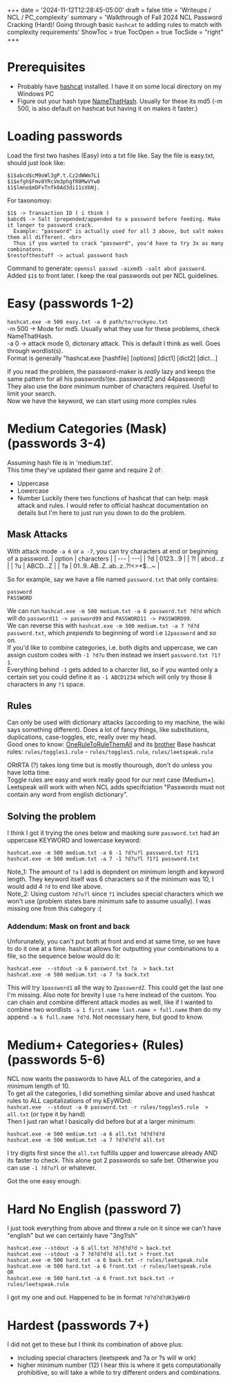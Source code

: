 +++
date = '2024-11-12T12:28:45-05:00'
draft = false
title = 'Writeups / NCL / PC_complexity'
summary = 'Walkthrough of Fall 2024 NCL Password Cracking (Hard)! Going through basic `hashcat` to adding rules to match with complexity requirements'
ShowToc = true
TocOpen = true
TocSide = "right"
+++
# Prerequisites
- Probably have [hashcat](https://github.com/hashcat/hashcat) installed. I have it on some local directory on my Windows PC
- Figure out your hash type [NameThatHash](https://nth.skerritt.blog/). Usually for these its md5 (-m 500, is also default on hashcat but having it on makes it faster.)
# Loading passwords
Load the first two hashes (Easy) into a txt file like. Say the file is easy.txt, should just look like:
```
$1$abcd$cM9oWl3gP.t.Cz2dWWm7L1
$1$efgh$Fmv8YRcVm3phgfR0MwVYw0
$1$lmno$mDFxTnfk0Ad3di11sVbNj.
```
For taxonomoy:
```
$1$ -> Transaction ID ( i think )
$abcd$ -> Salt (prepended/appended to a password before feeding. Make it longer to password crack.
  Example: "password" is actually used for all 3 above, but salt makes them all different. <br>
  Thus if you wanted to crack "password", you'd have to try 3x as many combinatons.
$restofthestuff -> actual password hash
```
Command to generate: `openssl passwd -aixmd5 -salt abcd password`. Added `$1$` to front later.
I keep the real passwords out per NCL guidelines.
# Easy (passwords 1-2)
`hashcat.exe -m 500 easy.txt -a 0 path/to/rockyou.txt`  
-m 500 -> Mode for md5. Usually what they use for these problems, check NameThatHash.  
-a 0 -> attack mode 0, dictonary attack. This is default I think as well. Goes through wordlist(s).  
Format is generally "hashcat.exe [hashfile] [options] [dict1] [dict2] [dict...]  

If you read the problem, the password-maker is _really_ lazy and keeps the same pattern for all his passwords!(ex. password12 and 44password)  
They also use the _bare minimum_ number of characters required. Useful to limit your search.  
Now we have the keyword, we can start using more complex rules

# Medium Categories (Mask) (passwords 3-4)
Assuming hash file is in 'medium.txt'.   
This time they've updated their game and require 2 of:  
- Uppercase
- Lowercase
- Number
Luckily there two functions of hashcat that can help: mask attack and rules.
I would refer to official hashcat documentation on details but I'm here to just run you down to do the problem.
## Mask Attacks
With attack mode `-a 6` or `a -7`, you can try characters at end or beginning of a password.
| option | characters |
| --- | ---|
| ?d | 0123...9 |
| ?l | abcd...z |
| ?u | ABCD...Z |
| ?a | 01..9..AB..Z..ab..z..?!<>*$...~ |

So for example, say we have a file named `password.txt` that only contains:
```
password
PASSWORD
```
We can run `hashcat.exe -m 500 medium.txt -a 6 password.txt ?d?d` which will do `password11 -> password99` and `PASSWORD11 -> PASSWORD99`.  
We can reverse this with  `hashcat.exe -m 500 medium.txt -a 7 ?d?d password.txt`, which _prepends_ to beginning of word i.e `12password` and so on.  
If you'd like to combine categories, i.e. both digits and uppercase, we can assign custom codes with `-1 ?d?u` then instead we insert `password.txt ?1?1`.  
Everything behind `-1` gets added to a charcter list, so if you wanted only a certain set you could define it as `-1 ABCD1234` which will only try those 8 characters in any `?1` space.

## Rules
Can only be used with dictionary attacks (according to my machine, the wiki says something different). Does a lot of fancy things, like substitutions, duplications, case-toggles, etc, really over my head.   
Good ones to know:
[OneRuleToRuleThemAll](https://github.com/NotSoSecure/password_cracking_rules/blob/master/OneRuleToRuleThemAll.rule) and its [brother](https://github.com/stealthsploit/OneRuleToRuleThemStill)
Base hashcat rules: `rules/toggles1.rule` - `rules/toggles5.rule`,   `rules/leetspeak.rule`   

ORtRTA (?) takes long time but is mostly thourough, don't do unless you have lotta time.   
Toggle rules are easy and work really good for our next case (Medium+).   
Leetspeak will work with when NCL adds specifciation "Passwords must not contain any word from english dictionary".

## Solving the problem
I think I got it trying the ones below and masking sure `password.txt` had an uppercase KEYWORD and lowercase keyword:  
```
hashcat.exe -m 500 medium.txt -a 6 -1 ?d?u?l password.txt ?1?1  
hashcat.exe -m 500 medium.txt -a 7 -1 ?d?u?l ?1?1 password.txt
```  
Note_1: The amount of `?a` I add is depndent on minimum length and keyword length. They keyword itself was 6 characters so if the minimum was 10, I would add 4 `?d` to end like above.  
Note_2: Using custom `?d?u?l` since `?1` includes special characters which we won't use (problem states bare minimum safe to assume usually).
I was missing one from this category :(

### Addendum: Mask on front and back
Unforunately, you can't put both at front and end at same time, so we have to do it one at a time. hashcat allows for outputting your combinations to a file, so the sequence below would do it:
```
hashcat.exe  --stdout -a 6 password.txt ?a  > back.txt
hashcat.exe -m 500 medium.txt -a 7 ?a back.txt
```
This will try `1password1` all the way to `ZpasswordZ`. This could get the last one I'm missing. Also note for brevity I use `?a` here instead of the custom.
You can chain and combine different attack modes as well, like if I wanted to combine two wordlists `-a 1 first.name last.name > full.name` then do my append `-a 6 full.name ?d?d`. Not necessary here, but good to know.  

# Medium+ Categories+ (Rules) (passwords 5-6)
NCL now wants the passwords to have ALL of the categories, and a minimum length of 10.  
To get all the categories, I did something similar above and used hashcat rules to ALL capitalizations of my kEyWOrd:  
`hashcat.exe  --stdout -a 0 password.txt -r rules/toggles5.rule  > all.txt` (or type it by hand)  
Then I just ran what I basically did before but at a larger minimum:  
```
hashcat.exe -m 500 medium.txt -a 6 all.txt ?d?d?d?d  
hashcat.exe -m 500 medium.txt -a 7 ?d?d?d?d all.txt
```
I try digits first since the `all.txt` fulfills upper and lowercase already AND its faster to check. This alone got 2 passwords so safe bet. Otherwise you can use `-1 ?d?u?l` or whatever.

Got the one easy enough.
# Hard No English (password 7)
I just took everything from above and threw a rule on it since we can't have "english" but we can certainly have "3ng1!sh"
```
hashcat.exe --stdout -a 6 all.txt ?d?d?d?d > back.txt
hashcat.exe --stdout -a 7 ?d?d?d?d all.txt > front.txt
hashcat.exe -m 500 hard.txt -a 6 back.txt -r rules/leetspeak.rule
hashcat.exe -m 500 hard.txt -a 6 front.txt -r rules/leetspeak.rule
OR
hashcat.exe -m 500 hard.txt -a 6 front.txt back.txt -r rules/leetspeak.rule
```
I got my one and out. Happened to be in format `?d?d?d?dK3yW0rD`

# Hardest (passwords 7+)
I did not get to these but I think its combination of above plus:
- including special characters (leetspeek and ?a or ?s will w ork)
- higher minimum number (12)
I hear this is where it gets computationally prohibitive, so will take a while to try different orders and combinations.